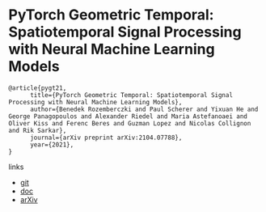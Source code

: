 # PyTorch Geometric Temporal: Spatiotemporal Signal Processing with Neural Machine Learning Models

```
@article{pygt21,
      title={PyTorch Geometric Temporal: Spatiotemporal Signal Processing with Neural Machine Learning Models}, 
      author={Benedek Rozemberczki and Paul Scherer and Yixuan He and George Panagopoulos and Alexander Riedel and Maria Astefanoaei and Oliver Kiss and Ferenc Beres and Guzman Lopez and Nicolas Collignon and Rik Sarkar},
      journal={arXiv preprint arXiv:2104.07788},
      year={2021},
}
```

links
- [git](https://github.com/benedekrozemberczki/pytorch_geometric_temporal)
- [doc](https://pytorch-geometric-temporal.readthedocs.io/en/latest/)
- [arXiv](https://arxiv.org/abs/2104.07788)
